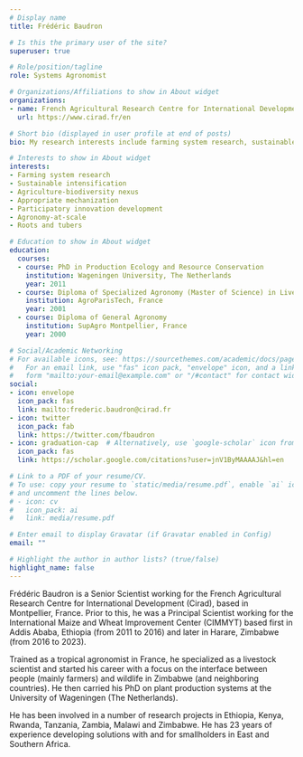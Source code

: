 ```yaml
---
# Display name
title: Frédéric Baudron

# Is this the primary user of the site?
superuser: true

# Role/position/tagline
role: Systems Agronomist

# Organizations/Affiliations to show in About widget
organizations:
- name: French Agricultural Research Centre for International Development (Cirad)
  url: https://www.cirad.fr/en

# Short bio (displayed in user profile at end of posts)
bio: My research interests include farming system research, sustainable intenification, agriculture-biodiversity nexus, appropriate mechanization, participatory innovation development, agronomy-to-scale, and roots and tubers.

# Interests to show in About widget
interests:
- Farming system research
- Sustainable intensification
- Agriculture-biodiversity nexus
- Appropriate mechanization
- Participatory innovation development
- Agronomy-at-scale
- Roots and tubers

# Education to show in About widget
education:
  courses:
  - course: PhD in Production Ecology and Resource Conservation
    institution: Wageningen University, The Netherlands
    year: 2011
  - course: Diploma of Specialized Agronomy (Master of Science) in Livestock Science
    institution: AgroParisTech, France
    year: 2001
  - course: Diploma of General Agronomy
    institution: SupAgro Montpellier, France
    year: 2000

# Social/Academic Networking
# For available icons, see: https://sourcethemes.com/academic/docs/page-builder/#icons
#   For an email link, use "fas" icon pack, "envelope" icon, and a link in the
#   form "mailto:your-email@example.com" or "/#contact" for contact widget.
social:
- icon: envelope
  icon_pack: fas
  link: mailto:frederic.baudron@cirad.fr
- icon: twitter
  icon_pack: fab
  link: https://twitter.com/fbaudron
- icon: graduation-cap  # Alternatively, use `google-scholar` icon from `ai` icon pack
  icon_pack: fas
  link: https://scholar.google.com/citations?user=jnV1ByMAAAAJ&hl=en

# Link to a PDF of your resume/CV.
# To use: copy your resume to `static/media/resume.pdf`, enable `ai` icons in `params.toml`, 
# and uncomment the lines below.
# - icon: cv
#   icon_pack: ai
#   link: media/resume.pdf

# Enter email to display Gravatar (if Gravatar enabled in Config)
email: ""

# Highlight the author in author lists? (true/false)
highlight_name: false
---
```


Frédéric Baudron is a Senior Scientist working for the French Agricultural Research Centre for International Development (Cirad), based in Montpellier, France. Prior to this, he was a Principal Scientist working for the International Maize and Wheat Improvement Center (CIMMYT) based first in Addis Ababa, Ethiopia (from 2011 to 2016) and later in Harare, Zimbabwe (from 2016 to 2023).

Trained as a tropical agronomist in France, he specialized as a livestock scientist and started his career with a focus on the interface between people (mainly farmers) and wildlife in Zimbabwe (and neighboring countries). He then carried his PhD on plant production systems at the University of Wageningen (The Netherlands).

He has been involved in a number of research projects in Ethiopia, Kenya, Rwanda, Tanzania, Zambia, Malawi and Zimbabwe. He has 23 years of experience developing solutions with and for smallholders in East and Southern Africa.

